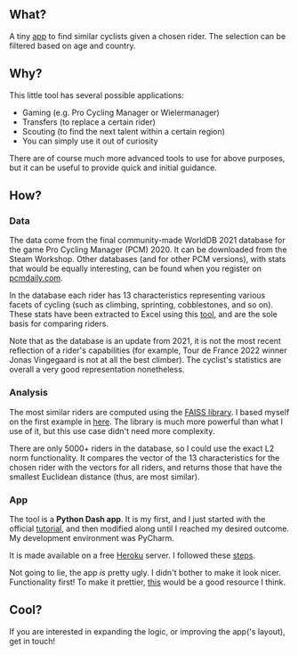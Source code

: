 ## What?
A tiny [app](nothing-here-yet) to find similar cyclists given a chosen rider. The selection can be filtered based on age and country.

## Why?
This little tool has several possible applications:
- Gaming (e.g. Pro Cycling Manager or Wielermanager)
- Transfers (to replace a certain rider)
- Scouting (to find the next talent within a certain region)
- You can simply use it out of curiosity

There are of course much more advanced tools to use for above purposes, but it can be useful to provide quick and initial guidance.

## How?

### Data
The data come from the final community-made WorldDB 2021 database for the game Pro Cycling Manager (PCM) 2020. It can be downloaded from the Steam Workshop. Other databases (and for other PCM versions), with stats that would be equally interesting, can be found when you register on [pcmdaily.com](https://pcmdaily.com/).

In the database each rider has 13 characteristics representing various facets of cycling (such as climbing, sprinting, cobblestones, and so on). These stats have been extracted to Excel using this [tool](https://pcmdaily.com/infusions/pro_download_panel/download.php?did=1108), and are the sole basis for comparing riders.

Note that as the database is an update from 2021, it is not the most recent reflection of a rider's capabilities (for example, Tour de France 2022 winner Jonas Vingegaard is not at all the best climber). The cyclist's statistics are overall a very good representation nonetheless.

### Analysis

The most similar riders are computed using the [FAISS library](https://github.com/facebookresearch/faiss). I based myself on the first example in [here](https://www.pinecone.io/learn/faiss-tutorial/). The library is much more powerful than what I use of it, but this use case didn't need more complexity. 

There are only 5000+ riders in the database, so I could use the exact L2 norm functionality. It compares the vector of the 13 characteristics for the chosen rider with the vectors for all riders, and returns those that have the smallest Euclidean distance (thus, are most similar).

### App

The tool is a **Python Dash app**. It is my first, and I just started with the official [tutorial](https://dash.plotly.com/installation), and then modified along until I reached my desired outcome. My development environment was PyCharm.

It is made available on a free [Heroku](https://www.heroku.com/) server. I followed these [steps](https://www.angela1c.com/posts/2021/09/deploying-dash-apps-to-heroku/).

Not going to lie, the app *is* pretty ugly. I didn't bother to make it look nicer. Functionality first! To make it prettier, [this](https://dash-bootstrap-components.opensource.faculty.ai) would be a good resource I think.

## Cool?

If you are interested in expanding the logic, or improving the app('s layout), get in touch!